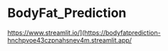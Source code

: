 # BodyFat_Prediction

https://www.streamlit.io/](https://bodyfatprediction-hnchpvoe43czpnahsnev4m.streamlit.app/
